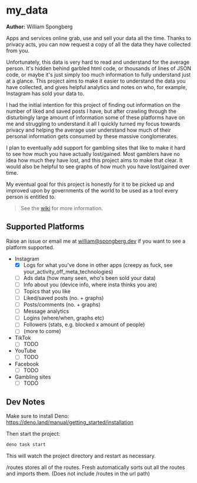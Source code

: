 # my_data

**Author:** William Spongberg

Apps and services online grab, use and sell your data all the time. Thanks to
privacy acts, you can now request a copy of all the data they have collected
from you.

Unfortunately, this data is very hard to read and understand for the average
person. It's hidden behind garbled html code, or thousands of lines of JSON
code, or maybe it's just simply too much information to fully understand just at
a glance. This project aims to make it easier to understand the data you have
collected, and gives helpful analytics and notes on who, for example, Instagram
has sold your data to.

I had the initial intention for this project of finding out information on the
number of liked and saved posts I have, but after crawling through the
disturbingly large amount of information some of these platforms have on me and
struggling to understand it all I quickly turned my focus towards privacy and
helping the average user understand how much of their personal information gets
consumed by these massive conglomerates.

I plan to eventually add support for gambling sites that like to make it hard to
see how much you have actually lost/gained. Most gamblers have no idea how much
they have lost, and this project aims to make that clear. It would also be
helpful to see graphs of how much you have lost/gained over time.

My eventual goal for this project is honestly for it to be picked up and
improved upon by governments of the world to be used as a tool every person is
entitled to.

> See the [wiki](https://github.com/william-spongberg/my_data/wiki) for more
> information.

## Supported Platforms

Raise an issue or email me at <william@spongberg.dev> if you want to see a
platform supported.

- Instagram
  - [x] Logs for what you've done in other apps (creepy as fuck, see
        your_activity_off_meta_technologies)
  - [ ] Ads data (how many seen, who's been sold your data)
  - [ ] Info about you (device info, where insta thinks you are)
  - [ ] Topics that you like
  - [ ] Liked/saved posts (no. + graphs)
  - [ ] Posts/comments (no. + graphs)
  - [ ] Message analytics
  - [ ] Logins (where/when, graphs etc)
  - [ ] Followers (stats, e.g. blocked x amount of people)
  - [ ] (more to come)
- TikTok
  - [ ] TODO
- YouTube
  - [ ] TODO
- Facebook
  - [ ] TODO
- Gambling sites
  - [ ] TODO

## Dev Notes

Make sure to install Deno:
<https://deno.land/manual/getting_started/installation>

Then start the project:

```bash
deno task start
```

This will watch the project directory and restart as necessary.

/routes stores all of the routes. Fresh automatically sorts out all the routes
and imports them. (Does not include /routes in the url path)
